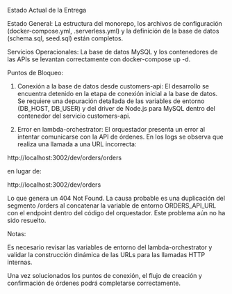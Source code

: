 Estado Actual de la Entrega

Estado General:
La estructura del monorepo, los archivos de configuración (docker-compose.yml, .serverless.yml) y la definición de la base de datos (schema.sql, seed.sql) están completos.

Servicios Operacionales:
La base de datos MySQL y los contenedores de las APIs se levantan correctamente con docker-compose up -d.

Puntos de Bloqueo:

1. Conexión a la base de datos desde customers-api:
El desarrollo se encuentra detenido en la etapa de conexión inicial a la base de datos. Se requiere una depuración detallada de las variables de entorno (DB_HOST, DB_USER) y del driver de Node.js para MySQL dentro del contenedor del servicio customers-api.


2. Error en lambda-orchestrator:
El orquestador presenta un error al intentar comunicarse con la API de órdenes.
En los logs se observa que realiza una llamada a una URL incorrecta:

http://localhost:3002/dev/orders/orders

en lugar de:

http://localhost:3002/dev/orders

Lo que genera un 404 Not Found.
La causa probable es una duplicación del segmento /orders al concatenar la variable de entorno ORDERS_API_URL con el endpoint dentro del código del orquestador.
Este problema aún no ha sido resuelto.



Notas:

Es necesario revisar las variables de entorno del lambda-orchestrator y validar la construcción dinámica de las URLs para las llamadas HTTP internas.

Una vez solucionados los puntos de conexión, el flujo de creación y confirmación de órdenes podrá completarse correctamente.